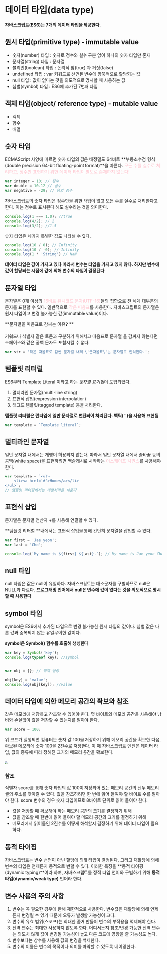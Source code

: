 # 데이터 타입(data type)

**자바스크립트(ES6)는 7개의 데이터 타입을 제공한다.**

## 원시 타입(primitive type) - immutable value

- 숫자(number) 타입 : 숫자로 정수와 실수 구분 없이 하나의 숫자 타입만 존재
- 문자열(string) 타입 : 문자열
- 불리언(boolean) 타입 : 논리적 참(true) 과 거짓(false)
- undefined 타입 : var 키워드로 선언된 변수에 암묵적으로 할당되는 값
- null 타입 : 값이 없다는 것을 의도적으로 명시할 때 사용하는 값
- 심벌(symbol) 타입 : ES6에 추가된 7번째 타입

## 객체 타입(object/ reference type)  - mutable value

- 객체 
- 함수
- 배열



## 숫자 타입

ECMAScript 사양에 따르면 숫자 타입의 값은 배정밀도 64비트 **부동소수점 형식(double precision 64-bit floating-point format)**을 따른다. <span style=color:pink>모든 수를 실수로 처리하고, 정수만 표현하기 위한 데이터 타입이 별도로 존재하지 않는다!</span>

```javascript
var integer = 10; // 정수
var double = 10.12 // 실수
var negative = -29; // 음의 정수
```

자바스크립트의 숫자 타입은 정수만을 위한 타입이 없고 모든 수를 실수로 처리한다고 한다. 이는 정수로 표시된다 해도 실수라는 것을 의미한다.

```javascript
console.log(1 === 1.0); //true
console.log(4/2); // 2
console.log(3/2); //1.5
```

숫자 타입은 세가지 특별한 값도 나타낼 수 있다.

```javascript
console.log(10 / 0); // Infinity
console.log(10 / -0); //-Infinity
console.log(1 * 'String') // NaN
```

**데이터 타입은 값이 가지고 있다 따라서 변수는 타입을 가지고 있지 않다. 하지만 변수에 값이 할당되는 시점에 값에 의해 변수의 타입이 결정된다**



## 문자열 타입

문자열은 0개 이상의 <span style=color:pink>16비트 유니코드 문자(UTF-16)</span>들의 집합으로 전 세계 대부분의 문자를 표현할 수 있다.
일반적으로 <span style=color:pink>작은 따옴표</span>를 사용한다.
자바스크립트의 문자열은 원시 타입이고 변경 불가능한 값(immutable value)이다.

**문자열을 따옴표로 감싸는 이유&#10067; **

키워드나 식별자 같은 토큰과 구분하기 위해서고 따옴표로 문자열 을 감싸지 않는다면 스페이스와 같은 공백 문자도 포함시킬 수 없다. 

```javascript
var str = '작은 따옴표로 감싼 문자열 내의 \'큰따옴표\'는 문자열로 인식된다.';
```



## 템플릿 리터럴

ES6부터 Template Literal 이라고 하는 *문자열 표기법*이 도입되었다.

1. 멀티라인 문자열(multi-line string)
2. 표현식 삽입(expression interpolation)
3. 태그드 템플릿(tagged template) 등을 처리한다.

**템플릿 리터럴은 런타임에 일반 문자열로 변환되어 처리된다. 백틱(``)을 사용해 표현됨**

```javascript
var template = `Template literal`;
```



## 멀티라인 문자열

일반 문자열 내에서는 개행이 허용되지 않는다.
따라서 일반 문자열 내에서 줄바꿈 등의 공백(white space)을 표현하려면 백슬래시로 시작하는 <span style=color:pink>이스케이프 시퀀스</span>를 사용해야 한다.

```javascript
var template = `<ul>
	<li><a href='#'>Home</a></li>
</ul>`;
// 템플릿 리터럴에서는 개행처리를 해준다
```



## 표현식 삽입

문자열은 문자열 연산자 +를 사용해 연결할 수 있다.

**템플릿 리터럴 **내에서는 표현식 삽입을 통해 간단히 문자열을 삽입할 수 있다.

```javascript
var first = 'Jae yeon';
var last = 'Cho';

console.log(`My name is ${first} ${last}.`); // My name is Jae yeon Cho.
```



## null 타입

null 타입은 값은 null이 유일하다. 자바스크립트는 대소문자를 구별하므로 null은 NULL과 다르다.
**프로그래밍 언어에서 null은 변수에 값이 없다는 것을 의도적으로 명시할 때 사용한다**



## symbol 타입

symbol은 ES6에서 추가된 타입으로 변경 불가능한 원시 타입의 값이다. 심벌 값은 다른 값과 중복되지 않는 유일무이한 값이다.

**symbol은 Symbol() 함수를 호출해 생성한다**

```javascript
var key = Symbol('key');
console.log(typeof key); //symbol


var obj = {}; // 객체 생성

obj[key] = 'value';
console.log(obj[key]); //value
```



## 데이터 타입에 의한 메모리 공간의 확보와 참조

값은 메모리에 저장하고 참조할 수 있어야 한다. 몇 바이트의 메모리 공간을 사용해야 낭비와 손실없이 값을 저장할 수 있는지를 알아야 한다. 

```javascript
var score = 100;
```

위 코드가 실행되면 컴퓨터는 숫자 값 100을 저장하기 위해 메모리 공간을 확보한 다음, 확보된 메모리에 숫자 100을 2진수로 저장한다. 이 때 자바스크립트 엔진은 데이터 타입, 값의 종류에 따라 정해진 크기의 메모리 공간을 확보한다.

​                                                                 <img src="https://poiemaweb.com/assets/fs-images/6-1.png" style="zoom: 50%;" />

### 참조        

식별자 score를 통해 숫자 타입의 값 100이 저장되어 있는 메모리 공간의 선두 메모리 셀의 주소를 찾아갈 수 있다.
값을 참조하려면 한 번에 읽어 들여야 할 바이트 수를 알아야 한다. score 변수의 경우 숫자 타입이므로 8바이트 단위로 읽어 들여야 한다.

- 값을 저장할 때 확보해야 하는 메모리 공간의 크기를 결정하기 위해
- 값을 참조할 때 한번에 읽어 들여야 할 메모리 공간의 크기를 결정하기 위해
- 메모리에서 읽어들인 2진수를 어떻게 해석할지 결정하기 위해 데이터 타입이 필요하다.

## 동적 타이핑

자바스크립트는 변수 선언이 아닌 할당에 의해 타입이 결정된다. 그리고 재할당에 의해 변수의 타입은 언제든지 동적으로 변할 수 있다. 이러한 특징을 **동적 타이핑(dynamic typing)**이라 하며, 자바스크립트를 정적 타입 언어와 구별하기 위해 **동적 타입(dynamic/weak type)** 언어라 한다.



## 변수 사용의 주의 사항

1. 변수는 꼭 필요한 경우에 한해 제한적으로 사용한다. 변수값은 재할당에 의해 언제든지 변경될 수 있기 때문에 오류가 발생할 가능성이 크다.
2. 변수의 유효 범위(스코프)는 최대한 좁게 만들어 변수의 부작용을 억제해야 한다.
3. 전역 변수는 최대한 사용하지 않도록 한다. 어디서든지 참조/변경 가능한 전역 변수는 의도치 않게 값이 변경될 가능성이 높고 다른 코드에 영향을 줄 가능성도 높다.
4. 변수보다는 상수를 사용해 값의 변경을 억제한다.
5. 변수의 이름은 변수의 목적이나 의미를 파악할 수 있도록 네이밍한다.

